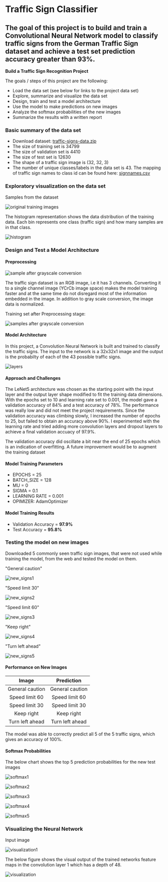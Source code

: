 # Traffic Sign Classifier

The goal of this project is to build and train a Convolutional Neural Network model to classify traffic signs from the German Traffic Sign dataset and achieve a test set prediction accuracy greater than 93%.
---

**Build a Traffic Sign Recognition Project**

The goals / steps of this project are the following:
* Load the data set (see below for links to the project data set)
* Explore, summarize and visualize the data set
* Design, train and test a model architecture
* Use the model to make predictions on new images
* Analyze the softmax probabilities of the new images
* Summarize the results with a written report

### Basic summary of the data set

* Download dataset: [traffic-signs-data.zip](https://d17h27t6h515a5.cloudfront.net/topher/2017/February/5898cd6f_traffic-signs-data/traffic-signs-data.zip)
* The size of training set is 34799
* The size of validation set is 4410
* The size of test set is 12630
* The shape of a traffic sign image is (32, 32, 3)
* The number of unique classes/labels in the data set is 43. The mapping of traffic sign names to class id can be found here: [signnames.csv](./signnames.csv)

### Exploratory visualization on the data set

Samples from the dataset

![original training images](./images/training_data_raw.jpg "original training images")

The histogram representation shows the data distribution of the training data. Each bin represents one class (traffic sign) and how many samples are in that class. 

![histogram](./images/histogram.JPG "histogram")

### Design and Test a Model Architecture

#### Preprocessing

![sample after grayscale conversion](./images/preprocess.JPG "preprocess")

The traffic sign dataset is an RGB image, i.e it has 3 channels. Converting it to a single channel image (YCrCb image space) makes the model training faster and at the same time do not disregard most of the information embedded in the image. In addition to gray scale conversion, the image data is normalized.

Training set after Preprocessing stage:

![samples after grayscale conversion](./images/preprocess_set.JPG "preprocess_set")

#### Model Architecture

In this project, a Convolution Neural Network is built and trained to classify the traffic signs. The input to the network is a 32x32x1 image and the output is the probabilty of each of the 43 possible traffic signs.

![layers](./images/layer.JPG "layers")

#### Approach and Challenges

The LeNet5 architecture was chosen as the starting point with the input layer and the output layer shape modified to fit the training data dimensions. With the epochs set to 10 and learning rate set to 0.001, the model gave a validation accuracy of 84% and a test accuracy of 78%. The performance was really low and did not meet the project requirements. Since the validation accuracy was climbing slowly, I increased the number of epochs to 25, but failed to obtain an accuracy above 90%. I experimented with the learning rate and tried adding more convolution layers and dropout layers to achieve a final validation accuacy of 97.9%.

The validation accuracy did oscillate a bit near the end of 25 epochs which is an indication of overfitting. A future improvement would be to augment the training dataset

#### Model Training Parameters

* EPOCHS = 25
* BATCH_SIZE = 128
* MU = 0
* SIGMA = 0.1
* LEARNING RATE = 0.001
* OPIMIZER: AdamOptimizer 

#### Model Training Results

* Validation Accuracy = **97.9%**
* Test Accuracy = **95.8%**

### Testing the model on new images

Downloaded 5 commonly seen traffic sign images, that were not used while training the model, from the web and tested the model on them. 

"General caution"

![new_signs1](./new_test_set/18.png "18")     

"Speed limit 30"

![new_signs2](./new_test_set/30.png "30")       

"Speed limit 60"

![new_signs3](./new_test_set/60.png "60")       

"Keep right"

![new_signs4](./new_test_set/38.png "38")       

"Turn left ahead"

![new_signs5](./new_test_set/34.png "34")         

#### Performance on New Images

| Image			        |     Prediction	        					| 
|:---------------------:|:---------------------------------------------:| 
| General caution      		| General caution   									| 
| Speed limit 60     			| Speed limit 60 										|
| Speed limit 30					| Speed limit 30											|
| Keep right	      		| Keep right					 				|
| Turn left ahead			| Turn left ahead      							|

The model was able to correctly predict all 5 of the 5 traffic signs, which gives an accuracy of 100%. 

#### Softmax Probabilities

The below chart shows the top 5 prediction probabilities for the new test images

![softmax1](./images/caution.JPG "softmax1")

![softmax2](./images/60.JPG "softmax2")

![softmax3](./images/30.JPG "softmax3")

![softmax4](./images/right.JPG "softmax4")

![softmax5](./images/left.JPG "softmax5")

### Visualizing the Neural Network 

Input image

![visualization1](./images/visualization1.JPG "input")

The below figure shows the visual output of the trained networks feature maps in the convolution layer 1 which has a depth of 48.

![visualization](./images/visualization.JPG "featuremap")

